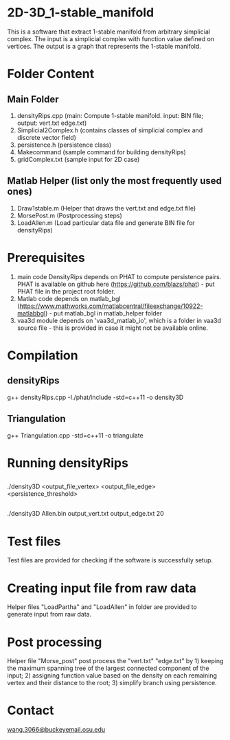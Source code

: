 # 2D-3D_1-stable_manifold
This is a software that extract 1-stable manifold from arbitrary simplicial complex. The input is a simplicial complex with function value defined on vertices. The output is a graph that represents the 1-stable manifold.

# Folder Content

## Main Folder

1. densityRips.cpp           (main: Compute 1-stable manifold. input: BIN file; output: vert.txt edge.txt)
2. Simplicial2Complex.h      (contains classes of simplicial complex and discrete vector field)
3. persistence.h             (persistence class)
4. Makecommand               (sample command for building densityRips)
5. gridComplex.txt           (sample input for 2D case)

## Matlab Helper (list only the most frequently used ones)
1. Draw1stable.m (Helper that draws the vert.txt and edge.txt file)
2. MorsePost.m (Postprocessing steps)
3. LoadAllen.m (Load particular data file and generate BIN file for densityRips)

# Prerequisites
1. main code DensityRips depends on PHAT to compute persistence pairs. PHAT is available on github here (https://github.com/blazs/phat) - put PHAT file in the project root folder.
2. Matlab code depends on matlab_bgl (https://www.mathworks.com/matlabcentral/fileexchange/10922-matlabbgl) - put matlab_bgl in matlab_helper folder
3. vaa3d module depends on 'vaa3d_matlab_io', which is a folder in vaa3d source file - this is provided in case it might not be available online.


# Compilation
## densityRips
g++ densityRips.cpp -I./phat/include -std=c++11 -o density3D
## Triangulation
g++ Triangulation.cpp -std=c++11 -o triangulate

# Running densityRips

## <format>
./density3D <inputfile> <output_file_vertex> <output_file_edge> <persistence_threshold>
## <example>
./density3D Allen.bin output_vert.txt output_edge.txt 20

# Test files
Test files are provided for checking if the software is successfully setup. 

# Creating input file from raw data
Helper files "LoadPartha" and "LoadAllen" in <matlabHelper> folder are provided to generate input from raw data. 

# Post processing
Helper file "Morse_post" post process the "vert.txt" "edge.txt" by 1) keeping the maximum spanning tree of the largest connected component of the input; 2) assigning function value based on the density on each remaining vertex and their distance to the root; 3) simplify branch using persistence.

# Contact
wang.3066@buckeyemail.osu.edu

